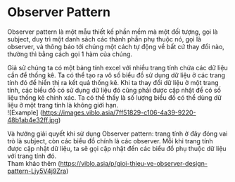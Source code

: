 # Observer Pattern

Observer pattern là một mẫu thiết kế phần mềm mà một đối tượng, gọi là subject, duy trì một danh sách các thành phần phụ thuộc nó, gọi là observer, và thông báo tới chúng một cách tự động về bất cứ thay đổi nào, thường thì bằng cách gọi 1 hàm của chúng.

Giả sử chúng ta có một bảng tính excel với nhiều trang tính chứa các dữ liệu cần để thống kê. Ta có thể tạo ra vô số biểu đồ sử dụng dữ liệu ở các trang tính đó để hiển thị ra kết quả thống kê. Khi ta thay đổi dữ liệu ở một trang tính, các biểu đồ có sử dụng dữ liệu đó cũng phải được cập nhật để có số liệu thống kê chính xác. Ta có thể thấy là số lượng biểu đồ có thể dùng dữ liệu ở một trang tính là không giới hạn.  
![Example] (https://images.viblo.asia/7ff51829-c106-4a39-9220-48b1ab4e32ff.jpg)

Và hướng giải quyết khi sử dụng Observer pattern: trang tính ở đây đóng vai trò là subject, còn các biểu đồ chính là các observer. Mỗi khi trang tính được cập nhật dữ liệu, ta sẽ gọi cập nhật đến các biểu đồ phụ thuộc dữ liệu với trang tính đó.  
Tham khảo thêm (https://viblo.asia/p/gioi-thieu-ve-observer-design-pattern-Ljy5V4j9Zra)

